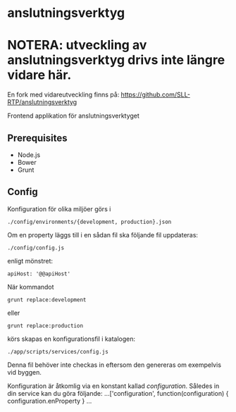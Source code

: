 anslutningsverktyg
==================

# NOTERA: utveckling av anslutningsverktyg drivs inte längre vidare här.
En fork med vidareutveckling finns på: https://github.com/SLL-RTP/anslutningsverktyg


Frontend applikation för anslutningsverktyget

## Prerequisites
* Node.js
* Bower
* Grunt

## Config
Konfiguration för olika miljöer görs i

	./config/environments/{development, production}.json

Om en property läggs till i en sådan fil ska följande fil uppdateras:

	./config/config.js
	
enligt mönstret:

	apiHost: '@@apiHost'
	
När kommandot

	grunt replace:development
	
eller

	grunt replace:production
	
körs skapas en konfigurationsfil i katalogen:

	./app/scripts/services/config.js
	
Denna fil behöver inte checkas in eftersom den genereras om exempelvis vid byggen.

Konfiguration är åtkomlig via en konstant kallad *configuration*.
Således in din service kan du göra följande:
	...['configuration', function(configuration) {
		configuration.enProperty
	}
	...